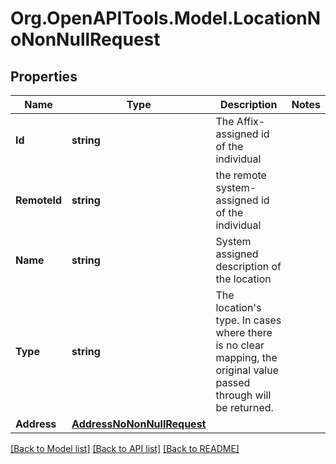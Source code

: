 # Org.OpenAPITools.Model.LocationNoNonNullRequest

## Properties

Name | Type | Description | Notes
------------ | ------------- | ------------- | -------------
**Id** | **string** | The Affix-assigned id of the individual | 
**RemoteId** | **string** | the remote system-assigned id of the individual | 
**Name** | **string** | System assigned description of the location | 
**Type** | **string** | The location&#39;s type. In cases where there is no clear mapping, the original value passed through will be returned.  | 
**Address** | [**AddressNoNonNullRequest**](AddressNoNonNullRequest.md) |  | 

[[Back to Model list]](../README.md#documentation-for-models) [[Back to API list]](../README.md#documentation-for-api-endpoints) [[Back to README]](../README.md)

